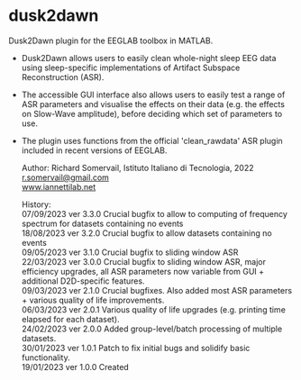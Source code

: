 # dusk2dawn
Dusk2Dawn plugin for the EEGLAB toolbox in MATLAB.

- Dusk2Dawn allows users to easily clean whole-night sleep EEG data using sleep-specific implementations of Artifact Subspace Reconstruction (ASR).   
- The accessible GUI interface also allows users to easily test a range of ASR parameters and visualise the effects on their data (e.g. the effects on Slow-Wave amplitude), before deciding which set of parameters to use.   
- The plugin uses functions from the official 'clean_rawdata' ASR plugin included in recent versions of EEGLAB.  

	Author: Richard Somervail, Istituto Italiano di Tecnologia, 2022  
		r.somervail@gmail.com    
		www.iannettilab.net      
		  
	History:  
	07/09/2023 ver 3.3.0 Crucial bugfix to allow to computing of frequency spectrum for datasets containing no events  
	18/08/2023 ver 3.2.0 Crucial bugfix to allow datasets containing no events   
	09/05/2023 ver 3.1.0 Crucial bugfix to sliding window ASR  
	22/03/2023 ver 3.0.0 Crucial bugfix to sliding window ASR, major efficiency upgrades, all ASR parameters now variable from GUI + additional D2D-specific features.  
	09/03/2023 ver 2.1.0 Crucial bugfixes. Also added most ASR parameters + various quality of life improvements.  
	06/03/2023 ver 2.0.1 Various quality of life upgrades (e.g. printing time elapsed for each dataset).  
	24/02/2023 ver 2.0.0 Added group-level/batch processing of multiple datasets.  
	30/01/2023 ver 1.0.1 Patch to fix initial bugs and solidify basic functionality.  
	19/01/2023 ver 1.0.0 Created  
	
